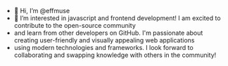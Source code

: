 - 👋 Hi, I’m @effmuse
- 👀 I’m interested in javascript and frontend development! I am excited to contribute to the open-source community
- and learn from other developers on GitHub. I'm passionate about creating user-friendly and visually appealing web applications
- using modern technologies and frameworks. I look forward to collaborating and swapping knowledge with others in the community!
